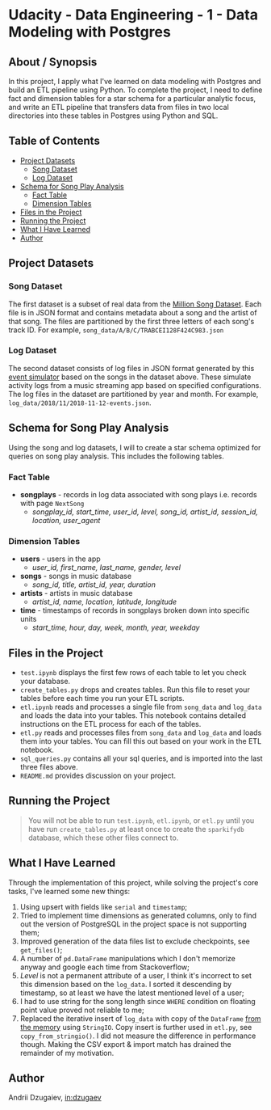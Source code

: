 # Udacity - Data Engineering - 1 - Data Modeling with Postgres

## About / Synopsis

In this project, I apply what I've learned on data modeling with Postgres and build an ETL pipeline using Python. To complete the project, I need to define fact and dimension tables for a star schema for a particular analytic focus, and write an ETL pipeline that transfers data from files in two local directories into these tables in Postgres using Python and SQL.

## Table of Contents
* [Project Datasets](#project-datasets)
    - [Song Dataset](#song-dataset)
    - [Log Dataset](#log-dataset)
* [Schema for Song Play Analysis](schema-for-song-play-analysis)
    - [Fact Table](#fact-table)
    - [Dimension Tables](#dimension-tables)
* [Files in the Project](#files-in-the-project)
* [Running the Project](#running-the-project)
* [What I Have Learned](#what-i-have-learned)
* [Author](#author)

## Project Datasets

### Song Dataset

The first dataset is a subset of real data from the [Million Song Dataset](https://labrosa.ee.columbia.edu/millionsong/). Each file is in JSON format and contains metadata about a song and the artist of that song. The files are partitioned by the first three letters of each song's track ID. For example, `song_data/A/B/C/TRABCEI128F424C983.json`

### Log Dataset

The second dataset consists of log files in JSON format generated by this [event simulator](https://github.com/Interana/eventsim) based on the songs in the dataset above. These simulate activity logs from a music streaming app based on specified configurations. The log files in the dataset are partitioned by year and month. For example, `log_data/2018/11/2018-11-12-events.json`.

## Schema for Song Play Analysis

Using the song and log datasets, I will to create a star schema optimized for queries on song play analysis. This includes the following tables.

### Fact Table

* **songplays** - records in log data associated with song plays i.e. records with page `NextSong`
    - *songplay_id, start_time, user_id, level, song_id, artist_id, session_id, location, user_agent*

### Dimension Tables

* **users** - users in the app
    - *user_id, first_name, last_name, gender, level*
* **songs** - songs in music database
    - *song_id, title, artist_id, year, duration*
* **artists** - artists in music database
    - *artist_id, name, location, latitude, longitude*
* **time** - timestamps of records in songplays broken down into specific units
    - *start_time, hour, day, week, month, year, weekday*

## Files in the Project

- `test.ipynb` displays the first few rows of each table to let you check your database.
- `create_tables.py` drops and creates tables. Run this file to reset your tables before each time you run your ETL scripts.
- `etl.ipynb` reads and processes a single file from `song_data` and `log_data` and loads the data into your tables. This notebook contains detailed instructions on the ETL process for each of the tables.
- `etl.py` reads and processes files from `song_data` and `log_data` and loads them into your tables. You can fill this out based on your work in the ETL notebook.
- `sql_queries.py` contains all your sql queries, and is imported into the last three files above.
- `README.md` provides discussion on your project.

## Running the Project

> You will not be able to run `test.ipynb`, `etl.ipynb`, or `etl.py` until you have run `create_tables.py` at least once to create the `sparkifydb` database, which these other files connect to.

## What I Have Learned

Through the implementation of this project, while solving the project's core tasks, I've learned some new things:

1) Using upsert with fields like `serial` and `timestamp`;
1) Tried to implement time dimensions as generated columns, only to find out the version of PostgreSQL in the project space is not supporting them;
1) Improved generation of the data files list to exclude checkpoints, see `get_files()`;
1) A number of `pd.DataFrame` manipulations which I don't memorize anyway and google each time from Stackoverflow;
1) *Level* is not a permanent attribute of a user, I think it's incorrect to set this dimension based on the `log_data`. I sorted it descending by timestamp, so at least we have the latest mentioned level of a user;
1) I had to use string for the song length since `WHERE` condition on floating point value proved not reliable to me;
1) Replaced the iterative insert of `log_data` with copy of the `DataFrame` [from the memory](https://naysan.ca/2020/05/09/pandas-to-postgresql-using-psycopg2-bulk-insert-performance-benchmark/) using `StringIO`. Copy insert is further used in `etl.py`, see `copy_from_stringio()`. I did not measure the difference in performance though. Making the CSV export & import match has drained the remainder of my motivation.

## Author

Andrii Dzugaiev, [in:dzugaev](https://www.linkedin.com/in/dzugaev/)